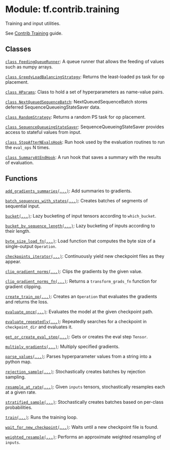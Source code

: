 <div itemscope itemtype="http://developers.google.com/ReferenceObject">
<meta itemprop="name" content="tf.contrib.training" />
<meta itemprop="path" content="Stable" />
</div>

# Module: tf.contrib.training

Training and input utilities.

<!-- Placeholder for "Used in" -->

See
[Contrib Training](https://tensorflow.org/api_guides/python/contrib.training)
guide.


## Classes

[`class FeedingQueueRunner`](../../tf/contrib/training/FeedingQueueRunner.md): A queue runner that allows the feeding of values such as numpy arrays.

[`class GreedyLoadBalancingStrategy`](../../tf/contrib/training/GreedyLoadBalancingStrategy.md): Returns the least-loaded ps task for op placement.

[`class HParams`](../../tf/contrib/training/HParams.md): Class to hold a set of hyperparameters as name-value pairs.

[`class NextQueuedSequenceBatch`](../../tf/contrib/training/NextQueuedSequenceBatch.md): NextQueuedSequenceBatch stores deferred SequenceQueueingStateSaver data.

[`class RandomStrategy`](../../tf/contrib/training/RandomStrategy.md): Returns a random PS task for op placement.

[`class SequenceQueueingStateSaver`](../../tf/contrib/training/SequenceQueueingStateSaver.md): SequenceQueueingStateSaver provides access to stateful values from input.

[`class StopAfterNEvalsHook`](../../tf/contrib/training/StopAfterNEvalsHook.md): Run hook used by the evaluation routines to run the `eval_ops` N times.

[`class SummaryAtEndHook`](../../tf/contrib/training/SummaryAtEndHook.md): A run hook that saves a summary with the results of evaluation.

## Functions

[`add_gradients_summaries(...)`](../../tf/contrib/training/add_gradients_summaries.md): Add summaries to gradients.

[`batch_sequences_with_states(...)`](../../tf/contrib/training/batch_sequences_with_states.md): Creates batches of segments of sequential input.

[`bucket(...)`](../../tf/contrib/training/bucket.md): Lazy bucketing of input tensors according to `which_bucket`.

[`bucket_by_sequence_length(...)`](../../tf/contrib/training/bucket_by_sequence_length.md): Lazy bucketing of inputs according to their length.

[`byte_size_load_fn(...)`](../../tf/contrib/training/byte_size_load_fn.md): Load function that computes the byte size of a single-output `Operation`.

[`checkpoints_iterator(...)`](../../tf/contrib/training/checkpoints_iterator.md): Continuously yield new checkpoint files as they appear.

[`clip_gradient_norms(...)`](../../tf/contrib/training/clip_gradient_norms.md): Clips the gradients by the given value.

[`clip_gradient_norms_fn(...)`](../../tf/contrib/training/clip_gradient_norms_fn.md): Returns a `transform_grads_fn` function for gradient clipping.

[`create_train_op(...)`](../../tf/contrib/training/create_train_op.md): Creates an `Operation` that evaluates the gradients and returns the loss.

[`evaluate_once(...)`](../../tf/contrib/training/evaluate_once.md): Evaluates the model at the given checkpoint path.

[`evaluate_repeatedly(...)`](../../tf/contrib/training/evaluate_repeatedly.md): Repeatedly searches for a checkpoint in `checkpoint_dir` and evaluates it.

[`get_or_create_eval_step(...)`](../../tf/contrib/training/get_or_create_eval_step.md): Gets or creates the eval step `Tensor`.

[`multiply_gradients(...)`](../../tf/contrib/training/multiply_gradients.md): Multiply specified gradients.

[`parse_values(...)`](../../tf/contrib/training/parse_values.md): Parses hyperparameter values from a string into a python map.

[`rejection_sample(...)`](../../tf/contrib/training/rejection_sample.md): Stochastically creates batches by rejection sampling.

[`resample_at_rate(...)`](../../tf/contrib/training/resample_at_rate.md): Given `inputs` tensors, stochastically resamples each at a given rate.

[`stratified_sample(...)`](../../tf/contrib/training/stratified_sample.md): Stochastically creates batches based on per-class probabilities.

[`train(...)`](../../tf/contrib/training/train.md): Runs the training loop.

[`wait_for_new_checkpoint(...)`](../../tf/contrib/training/wait_for_new_checkpoint.md): Waits until a new checkpoint file is found.

[`weighted_resample(...)`](../../tf/contrib/training/weighted_resample.md): Performs an approximate weighted resampling of `inputs`.


